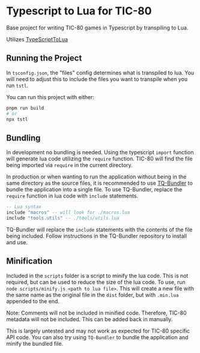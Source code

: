 # Typescript to Lua for TIC-80

Base project for writing TIC-80 games in Typescript by transpiling to Lua.

Utilizes [TypeScriptToLua](https://typescripttolua.github.io/)

## Running the Project

In `tsconfig.json`, the "files" config determines what is transpiled to lua. You will need to adjust this to include the files you want to transpile when you run `tstl`.

You can run this project with either:

```bash
pnpm run build
# or
npx tstl
```

## Bundling

In development no bundling is needed. Using the typescript `import` function will generate lua code utilizing the `require` function. TIC-80 will find the file being imported via `require` in the current directory.

In production or when wanting to run the application without being in the same directory as the source files, it is recommended to use [TQ-Bundler](https://github.com/scambier/TQ-Bundler) to bundle the application into a single file. To use TQ-Bundler, replace the `require` function in lua code with `include` statements.

```lua
-- Lua syntax
include "macros" -- will look for ./macros.lua
include "tools.utils" -- ./tools/utils.lua
```

TQ-Bundler will replace the `include` statements with the contents of the file being included. Follow instructions in the TQ-Bundler repository to install and use.

## Minification

Included in the `scripts` folder is a script to minify the lua code. This is not required, but can be used to reduce the size of the lua code. To use, run `node scripts/minify.js <path to lua file>`. This will create a new file with the same name as the original file in the `dist` folder, but with `.min.lua` appended to the end.

Note: Comments will not be included in minified code. Therefore, TIC-80 metadata will not be included. This can be added back in manually.

This is largely untested and may not work as expected for TIC-80 specific API code. You can also try using `TQ-Bundler` to bundle the application and minify the bundled file.
